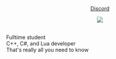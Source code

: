 <p align="center">
  <a>
  <a href="https://discord.com/users/679057687232774144"><p style="text-align: center;"align="center">Discord</p></a>
  <p align="center"><img src="https://discord.c99.nl/widget/theme-3/679057687232774144.png"></p>
  </a><br>
  Fulltime student <br>
  C++, C#, and Lua developer<br>
  That's really all you need to know<br> 
</p>


